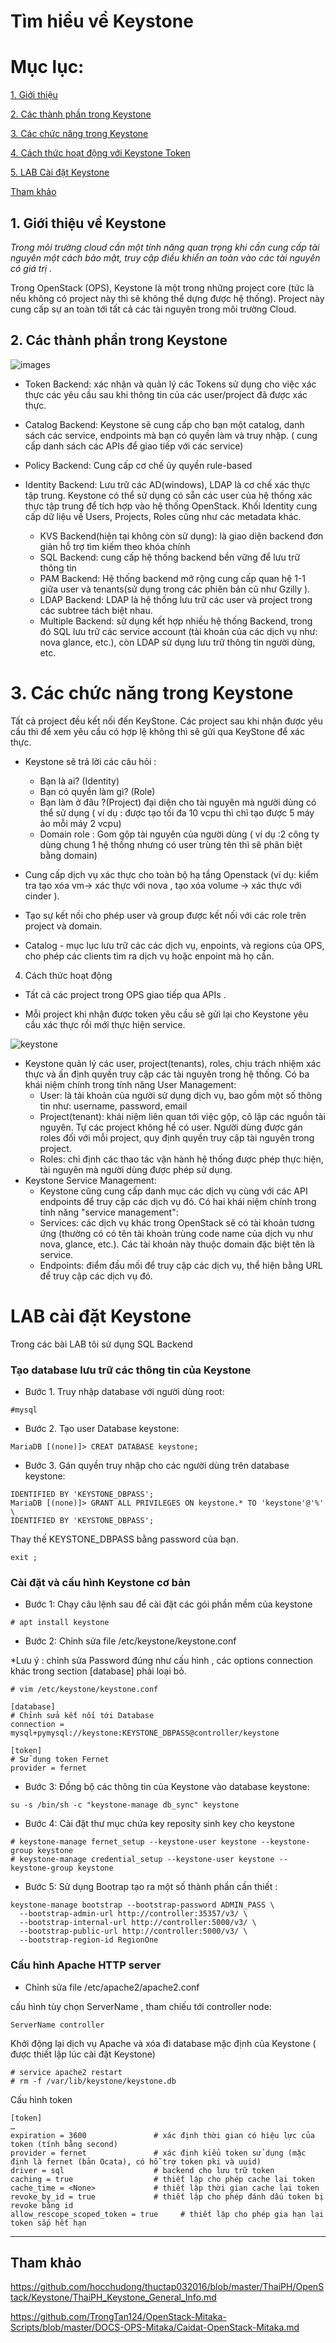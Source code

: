 # Tìm hiểu về Keystone
# Mục lục:

[1. Giới thiệu](#1)

[2. Các thành phần trong Keystone](#2)

[3. Các chức năng trong Keystone](#3)

[4. Cách thức hoạt động với Keystone Token](#4)

[ 5. LAB Cài đặt Keystone](#5)

[ Tham khảo](#tk)

<a name="1"></a>

## 1.  Giới thiệu về Keystone

*Trong môi trường cloud cần một tính năng quan trọng khi cần cung cấp tài nguyên một cách bảo mật, truy cập điều khiển an toàn vào các tài nguyên có giá trị .*

Trong OpenStack (OPS), Keystone là một trong những project core (tức là nếu không có project này thì sẽ không thể dựng được hệ thống). Project này cung cấp sự an toàn tới tất cả các tài nguyên trong môi trường Cloud.

<a name="2"></a>

## 2. Các thành phần trong Keystone

![images](Images/keystonebe.png)

- Token Backend:  xác nhận và quản lý các Tokens sử dụng cho việc xác thực các yêu cầu sau khi thông tin của các user/project đã được xác thực.

- Catalog Backend: Keystone sẽ cung cấp cho bạn một catalog, danh sách các service, endpoints mà bạn có quyền làm và truy nhập.
( cung cấp danh sách các APIs để giao tiếp với các service)
- Policy Backend: Cung cấp cơ chế ủy quyền rule-based

- Identity Backend: Lưu trữ các AD(windows), LDAP là cơ chế xác thực tập trung. Keystone có thể sử dụng có sẵn các user của hệ thống xác thực tập trung để tích hợp vào hệ thống OpenStack. Khối Identity cung cấp dữ liệu về Users, Projects, Roles cũng như các metadata khác.

    + KVS Backend(hiện tại không còn sử dụng): là giao diện backend đơn giản hỗ trợ tìm kiếm theo khóa chính
    + SQL Backend: cung cấp hệ thống backend bền vững để lưu trữ thông tin
    + PAM Backend: Hệ thống backend mở rộng cung cấp quan hệ 1-1 giữa user và tenants(sử dụng trong các phiên bản cũ như Gzilly ).
    + LDAP Backend: LDAP là hệ thống lưu trữ các user và project trong các subtree tách biệt nhau.
    + Multiple Backend: sử dụng kết hợp nhiều hệ thống Backend, trong đó SQL lưu trữ các service account (tài khoản của các dịch vụ như: nova glance, etc.), còn LDAP sử dụng lưu trữ thông tin người dùng, etc.


<a name="3"></a>

# 3. Các chức năng trong Keystone

Tất cả project đều kết nối đến KeyStone. Các project sau khi nhận được yêu cầu thì để xem yêu cầu có hợp lệ không thì sẽ gửi qua KeyStone để xác thực.

- Keystone sẽ trả lời các câu hỏi :

    - Bạn là ai? (Identity)
    - Bạn có quyền làm gì? (Role)
    - Bạn làm ở đâu ?(Project) đại diện cho tài nguyên mà người dùng có thể sử dụng
    ( ví dụ : được tạo tối đa 10 vcpu thì chỉ tạo được 5 máy ảo mỗi máy 2 vcpu)
    - Domain role : Gom gộp tài nguyên của người dùng
    ( ví dụ :2 công ty dùng chung 1 hệ thống nhưng có user trùng tên thì sẽ phân biệt bằng domain)

- Cung cấp dịch vụ xác thực cho toàn bộ hạ tầng Openstack (ví dụ: kiểm tra tạo xóa vm-> xác thực với nova , tạo xóa volume -> xác thực với cinder ).

- Tạo sự kết nối cho phép user và group được kết nối với các role trên project và domain.

- Catalog - mục lục lưu trữ các các dịch vụ, enpoints, và regions của OPS, cho phép các clients tìm ra dịch vụ hoặc enpoint mà họ cần.

<a name="4"></a>

4. Cách thức hoạt động

- Tất cả các project trong OPS giao tiếp qua APIs .

- Mỗi project khi nhận được token yêu cầu sẽ gửi lại cho Keystone yêu cầu xác thực rồi mới thực hiện service.

![keystone](Images/Keystonetk.png)

- Keystone quản lý các user, project(tenants), roles, chịu trách nhiệm xác thực và ấn định quyền truy cập các tài nguyên trong hệ thống. Có ba khái niệm chính trong tính năng User Management:
    - User: là tải khoản của người sử dụng dịch vụ, bao gồm một số thông tin như: username, password, email
    - Project(tenant): khái niệm liên quan tới việc gộp, cô lập các nguồn tài nguyên. Tự các project không hề có user. Người dùng được gán roles đối với mỗi project, quy định quyền truy cập tài nguyên trong project.
    - Roles: chỉ định các thao tác vận hành hệ thống được phép thực hiện, tài nguyên mà người dùng được phép sử dụng.
- Keystone Service Management: 
    - Keystone cũng cung cấp danh mục các dịch vụ cùng với các API endpoints để truy cập các dịch vụ đó. Có hai khái niệm chính trong tính năng "service management":
    - Services: các dịch vụ khác trong OpenStack sẽ có tài khoản tương ứng (thường có có tên tài khoản trùng code name của dịch vụ như nova, glance, etc.). Các tài khoản này thuộc domain đặc biệt tên là service.
    - Endpoints: điểm đầu mối để truy cập các dịch vụ, thể hiện bằng URL để truy cập các dịch vụ đó.


<a name="5"></a>

# LAB cài đặt Keystone

Trong các bài LAB tôi sử dụng SQL Backend

### Tạo database lưu trữ các thông tin của Keystone

- Bước 1. Truy nhập database với người dùng root:

```
#mysql
```

- Bước 2. Tạo user Database keystone:

```
MariaDB [(none)]> CREAT DATABASE keystone;
```

- Bước 3. Gán quyền truy nhập cho các người dùng trên database keystone:

```MariaDB [(none)]> GRANT ALL PRIVILEGES ON keystone.* TO 'keystone'@'localhost' \
IDENTIFIED BY 'KEYSTONE_DBPASS';
MariaDB [(none)]> GRANT ALL PRIVILEGES ON keystone.* TO 'keystone'@'%' \
IDENTIFIED BY 'KEYSTONE_DBPASS';
```

Thay thế KEYSTONE_DBPASS bằng password của bạn.

``` 
exit ;
```

### Cài đặt và cấu hình Keystone cơ bản

- Bước 1: Chạy câu lệnh sau để cài đặt các gói phần mềm của keystone

```
# apt install keystone
```
- Bước 2: Chỉnh sửa file /etc/keystone/keystone.conf 

*Lưu ý : chỉnh sửa Password đúng như cấu hình , các options connection khác trong section [database] phải loại bỏ.

``` 
# vim /etc/keystone/keystone.conf 

[database]
# Chỉnh sửa kết nối tới Database
connection = mysql+pymysql://keystone:KEYSTONE_DBPASS@controller/keystone

[token]
# Sử dụng token Fernet
provider = fernet
```

- Bước 3: Đồng bộ các thông tin của Keystone vào database keystone:

```
su -s /bin/sh -c "keystone-manage db_sync" keystone
```

- Bước 4: Cài đặt thư mục chứa key reposity sinh key cho keystone

```
# keystone-manage fernet_setup --keystone-user keystone --keystone-group keystone
# keystone-manage credential_setup --keystone-user keystone --keystone-group keystone
```

- Bước 5: Sử dụng Bootrap tạo ra một số thành phần cần thiết :
```
keystone-manage bootstrap --bootstrap-password ADMIN_PASS \
  --bootstrap-admin-url http://controller:35357/v3/ \
  --bootstrap-internal-url http://controller:5000/v3/ \
  --bootstrap-public-url http://controller:5000/v3/ \
  --bootstrap-region-id RegionOne
  ```

  ### Cấu hình Apache HTTP server

  - Chỉnh sửa file /etc/apache2/apache2.conf

  cấu hình tùy chọn ServerName , tham chiếu tới controller node:

  ```
  ServerName controller
  ```

  Khởi động lại dịch vụ Apache và xóa đi database mặc định của Keystone ( được thiết lập lúc cài đặt Keystone)

  ```
  # service apache2 restart
  # rm -f /var/lib/keystone/keystone.db
```

Cấu hình token

 ```
[token]
…
expiration = 3600				# xác định thời gian có hiệu lực của token (tính bằng second)
provider = fernet				# xác định kiểu token sử dụng (mặc định là fernet (bản Ocata), có hỗ trợ token pki và uuid)
driver = sql					# backend cho lưu trữ token
caching = true					# thiết lập cho phép cache lại token
cache_time = <None>				# thiết lập thời gian cache lại token
revoke_by_id = true				# thiết lập cho phép đánh dấu token bị revoke bằng id
allow_rescope_scoped_token = true	  # thiết lập cho phép gia hạn lại token sắp hết hạn
```
<a name="6"></a> 

---
## Tham khảo

https://github.com/hocchudong/thuctap032016/blob/master/ThaiPH/OpenStack/Keystone/ThaiPH_Keystone_General_Info.md

https://github.com/TrongTan124/OpenStack-Mitaka-Scripts/blob/master/DOCS-OPS-Mitaka/Caidat-OpenStack-Mitaka.md